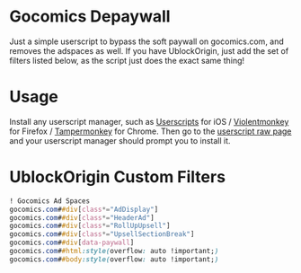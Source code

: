 # Gocomics Depaywall

Just a simple userscript to bypass the soft paywall on gocomics.com, and removes the adspaces as well. If you have UblockOrigin, just add the set of filters listed below, as the script just does the exact same thing!

# Usage

Install any userscript manager, such as [Userscripts](https://apps.apple.com/app/userscripts/id1463298887) for iOS / [Violentmonkey](https://addons.mozilla.org/firefox/addon/violentmonkey/) for Firefox / [Tampermonkey](https://chromewebstore.google.com/detail/tampermonkey/dhdgffkkebhmkfjojejmpbldmpobfkfo) for Chrome.
Then go to the [userscript raw page](https://github.com/Idiot-01/Gocomics-Depaywall/raw/master/Userscript/gocomics.user.js) and your userscript manager should prompt you to install it.

# UblockOrigin Custom Filters

```css
! Gocomics Ad Spaces
gocomics.com##div[class*="AdDisplay"]
gocomics.com##div[class*="HeaderAd"]
gocomics.com##div[class*="RollUpUpsell"]
gocomics.com##div[class*="UpsellSectionBreak"]
gocomics.com##div[data-paywall]
gocomics.com##html:style(overflow: auto !important;)
gocomics.com##body:style(overflow: auto !important;)
```
